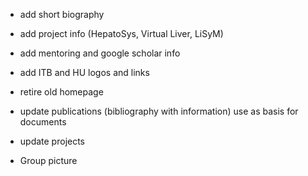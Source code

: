 * add short biography
* add project info (HepatoSys, Virtual Liver, LiSyM)
* add mentoring and google scholar info
* add ITB and HU logos and links
* retire old homepage

* update publications (bibliography with information)
  use as basis for documents
* update projects

* Group picture

 